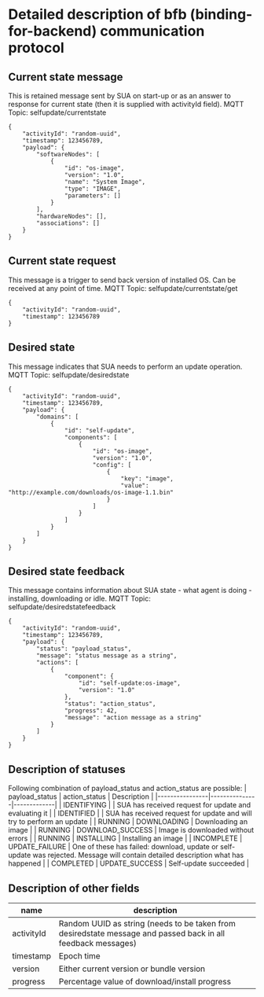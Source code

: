 # Detailed description of bfb (binding-for-backend) communication protocol

## Current state message
This is retained message sent by SUA on start-up or as an answer to response for current state (then it is supplied with activityId field).
MQTT Topic: selfupdate/currentstate
```
{
    "activityId": "random-uuid",
    "timestamp": 123456789,
    "payload": {
        "softwareNodes": [
            {
                "id": "os-image",
                "version": "1.0",
                "name": "System Image",
                "type": "IMAGE",
                "parameters": []
            }
        ],
        "hardwareNodes": [],
        "associations": []
    }
}
```

## Current state request
This message is a trigger to send back version of installed OS. Can be received at any point of time.
MQTT Topic: selfupdate/currentstate/get
```
{
    "activityId": "random-uuid",
    "timestamp": 123456789
}
```

## Desired state
This message indicates that SUA needs to perform an update operation.
MQTT Topic: selfupdate/desiredstate
```
{
    "activityId": "random-uuid",
    "timestamp": 123456789,
    "payload": {
        "domains": [
            {
                "id": "self-update",
                "components": [
                    {
                        "id": "os-image",
                        "version": "1.0",
                        "config": [
                            {
                                "key": "image",
                                "value": "http://example.com/downloads/os-image-1.1.bin"
                            }
                        ]
                    }
                ]
            }
        ]
    }
}
```

## Desired state feedback
This message contains information about SUA state - what agent is doing - installing, downloading or idle.
MQTT Topic: selfupdate/desiredstatefeedback
```
{
    "activityId": "random-uuid",
    "timestamp": 123456789,
    "payload": {
        "status": "payload_status",
        "message": "status message as a string",
        "actions": [
            {
                "component": {
                    "id": "self-update:os-image",
                    "version": "1.0"
                },
                "status": "action_status",
                "progress": 42,
                "message": "action message as a string"
            }
        ]
    }
}
```

## Description of statuses
Following combination of payload_status and action_status are possible:
| payload_status | action_status | Description |
|----------------|---------------|-------------|
| IDENTIFYING | | SUA has received request for update and evaluating it |
| IDENTIFIED | | SUA has received request for update and will try to perform an update |
| RUNNING | DOWNLOADING | Downloading an image |
| RUNNING | DOWNLOAD_SUCCESS | Image is downloaded without errors |
| RUNNING | INSTALLING | Installing an image |
| INCOMPLETE | UPDATE_FAILURE | One of these has failed: download, update or self-update was rejected. Message will contain detailed description what has happened |
| COMPLETED | UPDATE_SUCCESS | Self-update succeeded |

## Description of other fields
| name | description |
|------|-------------|
| activityId | Random UUID as string (needs to be taken from desiredstate message and passed back in all feedback messages) |
| timestamp | Epoch time |
| version | Either current version or bundle version |
| progress | Percentage value of download/install progress |
